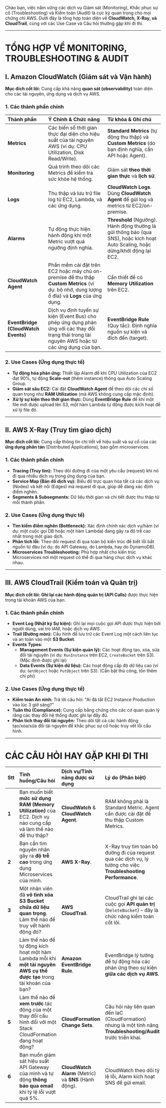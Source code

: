Chào bạn, việc nắm vững các dịch vụ Giám sát (Monitoring), Khắc phục sự cố (Troubleshooting) và Kiểm toán (Audit) là cực kỳ quan trọng cho mọi chứng chỉ AWS. Dưới đây là tổng hợp toàn diện về **CloudWatch, X-Ray, và CloudTrail**, cùng với các Use Case và Câu hỏi thường gặp khi đi thi.

---

# TỔNG HỢP VỀ MONITORING, TROUBLESHOOTING & AUDIT

## I. Amazon CloudWatch (Giám sát và Vận hành)

**Mục đích cốt lõi:** Cung cấp khả năng **quan sát (observability)** toàn diện cho các tài nguyên, ứng dụng và dịch vụ AWS.

### 1. Các thành phần chính

| Thành phần | Ý Chính & Chức năng | Từ khóa & Ghi chú |
| :--- | :--- | :--- |
| **Metrics** | Các biến số thời gian thực đại diện cho hiệu suất của tài nguyên AWS (ví dụ: CPU Utilization, Disk Read/Write). | **Standard Metrics** (tự động thu thập) và **Custom Metrics** (do bạn định nghĩa, cần API hoặc Agent). |
| **Monitoring** | Quá trình theo dõi các Metrics để kiểm tra sức khỏe hệ thống. | Giám sát **theo thời gian thực** và **lịch sử**. |
| **Logs** | Thu thập và lưu trữ file log từ EC2, Lambda, và các ứng dụng. | **CloudWatch Logs**. Dùng **CloudWatch Agent** để gửi log và metrics từ EC2/on-premise. |
| **Alarms** | Tự động thực hiện hành động khi một Metric vượt quá ngưỡng định nghĩa. | **Threshold** (Ngưỡng). Hành động thường là gửi thông báo (qua SNS), hoặc kích hoạt Auto Scaling, hoặc dừng/khởi động lại EC2. |
| **CloudWatch Agent** | Phần mềm cài đặt trên EC2 hoặc máy chủ on-premise để thu thập **Custom Metrics** (ví dụ: bộ nhớ, dung lượng ổ đĩa) và **Logs** của ứng dụng. | Cần thiết để có **Memory Utilization** trên EC2. |
| **EventBridge (CloudWatch Events)** | Dịch vụ định tuyến sự kiện (Event Bus) cho phép ứng dụng phản ứng với các thay đổi trạng thái trong tài nguyên AWS hoặc từ các ứng dụng của bạn. | **EventBridge Rule** (Quy tắc): Định nghĩa nguồn sự kiện và đích đến (target). |

### 2. Use Cases (Ứng dụng thực tế)

* **Tự động hóa phản ứng:** Thiết lập Alarm để khi CPU Utilization của EC2 đạt 90%, tự động **Scale-out** (thêm instance) thông qua Auto Scaling Group.
* **Giám sát sâu EC2:** Cài đặt **CloudWatch Agent** để theo dõi các chỉ số quan trọng như **RAM Utilization** (mà AWS không cung cấp mặc định).
* **Xử lý sự kiện theo thời gian thực:** Dùng **EventBridge Rule** để khi một file mới được upload lên S3, một hàm Lambda tự động được kích hoạt để xử lý file đó.

---

## II. AWS X-Ray (Truy tìm giao dịch)

**Mục đích cốt lõi:** Cung cấp thông tin chi tiết về hiệu suất và sự cố của các **ứng dụng phân tán** (Distributed Applications), bao gồm microservices.

### 1. Các thành phần chính

* **Tracing (Truy tìm):** Theo dõi đường đi của một yêu cầu (request) khi nó đi qua nhiều dịch vụ trong ứng dụng của bạn.
* **Service Map (Bản đồ dịch vụ):** Biểu đồ trực quan hóa tất cả các dịch vụ (Nodes) và kết nối (Edges) mà request đi qua, giúp dễ dàng xác định điểm nghẽn.
* **Segments & Subsegments:** Dữ liệu thời gian và chi tiết được thu thập từ mỗi thành phần.

### 2. Use Cases (Ứng dụng thực tế)

* **Tìm kiếm điểm nghẽn (Bottleneck):** Xác định chính xác dịch vụ/hàm (ví dụ: một cuộc gọi DB hoặc một hàm Lambda) đang gây ra độ trễ cao nhất trong một giao dịch.
* **Phân tích lỗi:** Theo dõi request đi qua toàn bộ kiến trúc để biết lỗi bắt nguồn từ đâu (ví dụ: do API Gateway, do Lambda, hay do DynamoDB).
* **Microservices Troubleshooting:** Phù hợp nhất cho kiến trúc Microservices nơi một request có thể đi qua hàng chục dịch vụ khác nhau.

---

## III. AWS CloudTrail (Kiểm toán và Quản trị)

**Mục đích cốt lõi:** **Ghi lại các hành động quản trị (API Calls)** được thực hiện trong tài khoản AWS của bạn.

### 1. Các thành phần chính

* **Event Log (Nhật ký Sự kiện):** Ghi lại mọi cuộc gọi API được thực hiện bởi người dùng, vai trò IAM, hoặc dịch vụ AWS.
* **Trail (Đường mòn):** Cấu hình để lưu trữ các Event Log một cách liên tục và an toàn vào một **S3 Bucket**.
* **Events Types:**
    * **Management Events (Sự kiện quản lý):** Các hoạt động tạo, xóa, sửa đổi tài nguyên (ví dụ: `RunInstance` trên EC2, `CreateBucket` trên S3). (Mặc định được ghi lại)
    * **Data Events (Sự kiện dữ liệu):** Các hoạt động cấp độ dữ liệu cao (ví dụ: `GetObject` hoặc `PutObject` trên S3). (Cần bật thủ công, tốn thêm chi phí)

### 2. Use Cases (Ứng dụng thực tế)

* **Kiểm toán An ninh:** Trả lời câu hỏi: "Ai đã tắt EC2 Instance Production vào lúc 3 giờ sáng?"
* **Tuân thủ (Compliance):** Cung cấp bằng chứng cho các cơ quan quản lý rằng các thay đổi hệ thống được ghi lại đầy đủ.
* **Phân tích thay đổi tài nguyên:** Theo dõi tất cả các hành động tạo/xóa/sửa đổi tài nguyên để khắc phục sự cố hoặc truy vết lỗi cấu hình.

---

# CÁC CÂU HỎI HAY GẶP KHI ĐI THI

| Stt | Tình huống/Câu hỏi | Dịch vụ/Tính năng được sử dụng | Lý do (Phân biệt) |
| :--- | :--- | :--- | :--- |
| **1** | Bạn muốn biết **mức sử dụng RAM (Memory Utilization)** của EC2. Dịch vụ nào cung cấp và làm thế nào để thu thập? | **CloudWatch** & **CloudWatch Agent**. | RAM không phải là Standard Metric. Agent cần được cài đặt để thu thập Custom Metrics. |
| **2** | Bạn cần tìm nguyên nhân gây ra **độ trễ cao** trong ứng dụng Microservices của mình. | **AWS X-Ray**. | X-Ray truy tìm toàn bộ đường đi của request qua các dịch vụ, lý tưởng cho việc **Troubleshooting Performance**. |
| **3** | Một nhân viên đã **vô tình xóa S3 Bucket chứa dữ liệu quan trọng**. Làm thế nào để truy vết hành động đó? | **AWS CloudTrail**. | CloudTrail ghi lại các cuộc gọi **API quản trị** (`DeleteBucket`) – đây là chức năng kiểm toán cốt lõi. |
| **4** | Làm thế nào để tự động kích hoạt một hàm Lambda mỗi khi **một tài nguyên AWS cụ thể được tạo** trong tài khoản của bạn? | **Amazon EventBridge Rule**. | EventBridge lý tưởng để tự động hóa các phản ứng theo sự kiện **giữa các dịch vụ AWS**. |
| **5** | Làm thế nào để **xem trước** tác động của một thay đổi cấu hình đối với một Stack CloudFormation đang hoạt động? | **CloudFormation Change Sets**. | Câu hỏi này liên quan đến IaC (CloudFormation) nhưng là một tính năng **Troubleshooting/Audit** trước triển khai. |
| **6** | Bạn muốn giám sát hiệu suất API Gateway của mình và tự động **thông báo qua email** khi tỷ lệ lỗi vượt quá 5%. | **CloudWatch Alarm** (Metric) và **SNS** (Hành động). | CloudWatch theo dõi tỷ lệ lỗi, Alarm kích hoạt SNS để gửi email. |